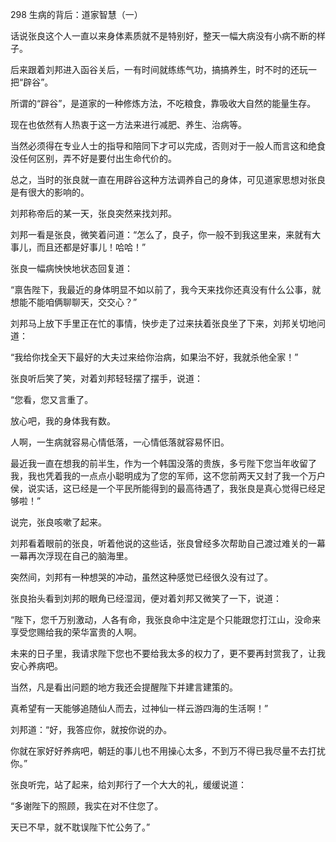 298 生病的背后：道家智慧（一）



话说张良这个人一直以来身体素质就不是特别好，整天一幅大病没有小病不断的样子。

后来跟着刘邦进入函谷关后，一有时间就练练气功，搞搞养生，时不时的还玩一把“辟谷”。



所谓的“辟谷”，是道家的一种修炼方法，不吃粮食，靠吸收大自然的能量生存。

现在也依然有人热衷于这一方法来进行减肥、养生、治病等。

当然必须得在专业人士的指导和陪同下才可以完成，否则对于一般人而言这和绝食没任何区别，弄不好是要付出生命代价的。

总之，当时的张良就一直在用辟谷这种方法调养自己的身体，可见道家思想对张良是有很大的影响的。



刘邦称帝后的某一天，张良突然来找刘邦。

刘邦一看是张良，微笑着问道：“怎么了，良子，你一般不到我这里来，来就有大事儿，而且还都是好事儿！哈哈！”

张良一幅病怏怏地状态回复道：

“禀告陛下，我最近的身体明显不如以前了，我今天来找你还真没有什么公事，就想能不能咱俩聊聊天，交交心？”

刘邦马上放下手里正在忙的事情，快步走了过来扶着张良坐了下来，刘邦关切地问道：

“我给你找全天下最好的大夫过来给你治病，如果治不好，我就杀他全家！”

张良听后笑了笑，对着刘邦轻轻摆了摆手，说道：

“您看，您又言重了。

放心吧，我的身体我有数。

人啊，一生病就容易心情低落，一心情低落就容易怀旧。

最近我一直在想我的前半生，作为一个韩国没落的贵族，多亏陛下您当年收留了我，我也凭着我的一点点小聪明成为了您的军师，这不您前两天又封了我一个万户侯，说实话，这已经是一个平民所能得到的最高待遇了，我张良是真心觉得已经足够啦！”

说完，张良咳嗽了起来。



刘邦看着眼前的张良，听着他说的这些话，张良曾经多次帮助自己渡过难关的一幕一幕再次浮现在自己的脑海里。

突然间，刘邦有一种想哭的冲动，虽然这种感觉已经很久没有过了。

张良抬头看到刘邦的眼角已经湿润，便对着刘邦又微笑了一下，说道：

“陛下，您千万别激动，人各有命，我张良命中注定是个只能跟您打江山，没命来享受您赐给我的荣华富贵的人啊。

未来的日子里，我请求陛下您也不要给我太多的权力了，更不要再封赏我了，让我安心养病吧。

当然，凡是看出问题的地方我还会提醒陛下并建言建策的。

真希望有一天能够追随仙人而去，过神仙一样云游四海的生活啊！”

刘邦道：“好，我答应你，就按你说的办。

你就在家好好养病吧，朝廷的事儿也不用操心太多，不到万不得已我尽量不去打扰你。”

张良听完，站了起来，给刘邦行了一个大大的礼，缓缓说道：

“多谢陛下的照顾，我实在对不住您了。

天已不早，就不耽误陛下忙公务了。”

